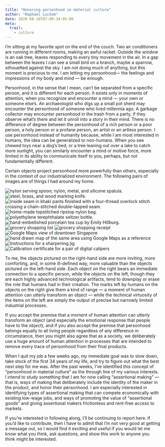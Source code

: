 ```yaml
---
title: "Honoring personhood in material culture"
author: "Raphael Luckom"
date: 2020-08-10T07:09:34-05:00
meta:
  trail:
    - culture
---
```


I’m sitting at my favorite spot on the end of the couch. Two air conditioners are running in different rooms, making an awful racket. Outside the window is an oak tree, leaves responding to every tiny movement in the air. In a gap between the leaves I can see a small bird on a branch, maybe a sparrow, silhouetted against the sky. I am not doing much of anything, but this moment is precious to me. I am letting my personhood— the feelings and impressions of my body and mind — be enough.

Personhood, in the sense that I mean, can’t be separated from a specific person, and it is different for each person. It exists only in moments of attention, when you recognize and encounter a mind — your own or someone else’s. An archaeologist who digs up a small pot sherd may encounter the personhood of someone who lived millennia ago. A garbage collector may encounter personhood in the trash from a party, if they observe what’s there and let it unroll into a story in their mind. There is no difference of degree between the personhood of a rich person or a poor person, a holy person or a profane person, an artist or an artless person. I use personhood instead of humanity because, while I am most interested in humans, the idea can be generalized to non-humans. When you see chewed toys near a dog’s bed, or a tree leaning out over a lake to catch more sunlight, you can similarly encounter a mind or motive force, more limited in its ability to communicate itself to you, perhaps, but not fundamentally different.

Certain objects project personhood more powerfully than others, especially in the context of our industrialized environment. The following pairs of images are of things I had around my home.

![nylon serving spoon; nylon, metal, and silicone spatula.](/img/personhood/spatula.jpeg "nylon serving spoon; nylon, metal, and silicone spatula.")
![steel, brass, and wood marking knife.](/img/personhood/marking-knife.jpeg "steel, brass, and wood marking knife.")
![inside seam in khaki pants finished with a four-thread overlock stitch crossing a chain-stitched double-lapped seam.](/img/personhood/seam.jpeg "inside seam in khaki pants finished with a four-thread overlock stitch crossing a chain-stitched double-lapped seam.")
![home-made topstitched ripstop nylon bag.](/img/personhood/nylon-bag.jpeg "home-made topstitched ripstop nylon bag.")
![polyethylene terephthalate seltzer bottle.](/img/personhood/seltzer.jpeg "polyethylene terephthalate seltzer bottle.")
![hand-embellished porcelain tea cup by Emily Hillburg.](/img/personhood/teacup.jpeg "hand-embellished porcelain tea cup by Emily Hillburg.")
![grocery shopping list](/img/personhood/shopping-list.jpeg "grocery shopping list")
![grocery shopping receipt](/img/personhood/receipt.jpeg "grocery shopping receipt")
![Google Maps view of downtown Singapore](/img/personhood/google-map.png "Google Maps view of downtown Singapore")
![hand drawn map of the same area using Google Maps as a reference](/img/personhood/notebook-map.jpeg "hand drawn map of the same area using Google Maps as a reference")
![Instructions for a sharpening jig](/img/personhood/instructions.jpeg "Instructions for a sharpening jig")
![Calibration certificate for a pair of digital calipers](/img/personhood/calibration.jpeg "Calibration certificate for a pair of digital calipers")

To me, the objects pictured on the right-hand side are more inviting, more comforting, and, in some ill-defined way, more valuable than the objects pictured on the left-hand side. Each object on the right bears an immediate connection to a specific person, while the objects on the left, though they are each highly advanced technological artifacts, tend to downplay or erase the role that humans had in their creation. The marks left by humans on the objects on the right give them a kind of range — a moment of human attention can utterly transform an object — while the technical virtuosity of the items on the left are simply the output of precise but narrowly limited industrial processes.

If you accept the premise that a moment of human attention can utterly transform an object (and especially the emotional response that people have to the object), and if you also accept the premise that personhood belongs equally to all living people regardless of any difference in circumstance, then you might also agree that as a society, we deliberately use a huge amount of human attention in processes that are intended to remove every trace of personhood from their final products.

When I quit my job a few weeks ago, my immediate goal was to slow down, take stock of the first 34 years of my life, and try to figure out what the best next step for me was. After the past weeks, I’ve identified this concept of “personhood in material culture” as the through line of my various interests. I intend to study something that I am for now calling “assertional making” — that is, ways of making that deliberately include the identity of the maker in the product, and honor their personhood. I am especially interested in identifying types of assertional making that can compete economically with existing low-wage jobs, and ways of promoting the value of “assertional goods” and giving assertional makers frictionless and rent-free access to markets.

If you’re interested in following along, I’ll be continuing to report here. If you’d like to contribute, then I have to admit that I’m not very good at getting a message out, so I would find it exciting and useful if you would let me know what you think, ask questions, and show this work to anyone you think might be interested.
